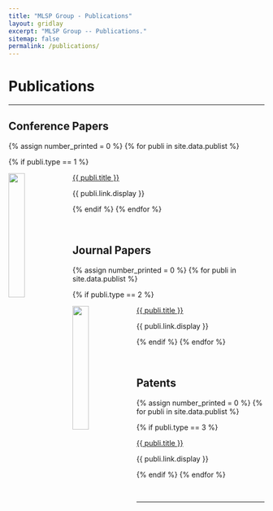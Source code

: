 ```yaml
---
title: "MLSP Group - Publications"
layout: gridlay
excerpt: "MLSP Group -- Publications."
sitemap: false
permalink: /publications/
---
```



# Publications

---

## Conference Papers

{% assign number_printed = 0 %}
{% for publi in site.data.publist %}

{% if publi.type == 1 %}

<div class="row">

<div class="col-sm-12 clearfix">
 <div class="row">
  <img src="{{ site.url }}{{ site.baseurl }}/images/pubpic/{{ publi.image }}" class="img-responsive" width="25%" style="float: left" />
  <p><a class="pub1" href="{{ publi.link.url }}">{{ publi.title }}</a></p>
  <a class="pub2"> {{ publi.link.display }} </a>
 </div>
</div>

{% endif %}
{% endfor %}

<p> &nbsp; </p>

## Journal Papers

{% assign number_printed = 0 %}
{% for publi in site.data.publist %}

{% if publi.type == 2 %}

<div class="row">

<div class="col-sm-12 clearfix">
 <div class="row">
  <img src="{{ site.url }}{{ site.baseurl }}/images/pubpic/{{ publi.image }}" class="img-responsive" width="25%" style="float: left" />
  <p><a class="pub1" href="{{ publi.link.url }}">{{ publi.title }}</a></p>
  <a class="pub2"> {{ publi.link.display }} </a>
 </div>
</div>

{% endif %}
{% endfor %}

<p> &nbsp; </p>

## Patents

{% assign number_printed = 0 %}
{% for publi in site.data.publist %}

{% if publi.type == 3 %}

<div class="row">

<div class="col-sm-12 clearfix">
 <div class="row">
  <p><a class="pub1" href="{{ publi.link.url }}">{{ publi.title }}</a></p>
  <a class="pub2"> {{ publi.link.display }} </a>
 </div>
</div>

{% endif %}
{% endfor %}

<p> &nbsp; </p>

---

<div>

<br><br><br>

</div>

